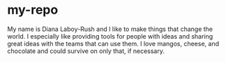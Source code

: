 # my-repo
My name is Diana Laboy-Rush and I like to make things that change the world.
I especially like providing tools for people with ideas and sharing great ideas with the teams that can use them.
I love mangos, cheese, and chocolate and could survive on only that, if necessary.



